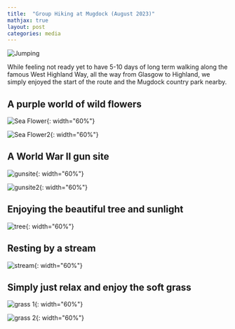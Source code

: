 ```yaml
---
title:  "Group Hiking at Mugdock (August 2023)"
mathjax: true
layout: post
categories: media
---
```


![Jumping](../assets/empty_folder/2023-8-26-hiking/WechatIMG231.jpg)

While feeling not ready yet to have 5-10 days of long term walking along the famous West Highland Way, all the way from Glasgow to Highland, we simply enjoyed the start of the route and the Mugdock country park nearby.

## A purple world of wild flowers

![Sea Flower](../assets/empty_folder/2023-8-26-hiking/WechatIMG180.jpg){: width="60%"}

![Sea Flower2](../assets/empty_folder/2023-8-26-hiking/WechatIMG291.jpg){: width="60%"}

## A World War II gun site
![gunsite](../assets/empty_folder/2023-8-26-hiking/WechatIMG127.jpg){: width="60%"}

![gunsite2](../assets/empty_folder/2023-8-26-hiking/WechatIMG230.jpg){: width="60%"}

## Enjoying the beautiful tree and sunlight
![tree](../assets/empty_folder/2023-8-26-hiking/WechatIMG279.jpg){: width="60%"}

## Resting by a stream
![stream](../assets/empty_folder/2023-8-26-hiking/WechatIMG219.jpg){: width="60%"}

## Simply just relax and enjoy the soft grass
![grass 1](../assets/empty_folder/2023-8-26-hiking/WechatIMG120.jpg){: width="60%"}

![grass 2](../assets/empty_folder/2023-8-26-hiking/WechatIMG119.jpg){: width="60%"}



